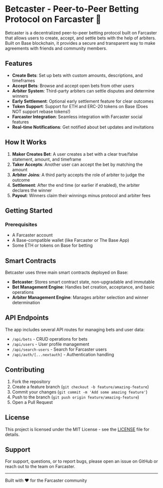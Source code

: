 # Betcaster - Peer-to-Peer Betting Protocol on Farcaster 🎲

Betcaster is a decentralized peer-to-peer betting protocol built on Farcaster that allows users to create, accept, and settle bets with the help of arbiters. Built on Base blockchain, it provides a secure and transparent way to make agreements with friends and community members.

## Features

- **Create Bets**: Set up bets with custom amounts, descriptions, and timeframes
- **Accept Bets**: Browse and accept open bets from other users
- **Arbiter System**: Third-party arbiters can settle disputes and determine winners
- **Early Settlement**: Optional early settlement feature for clear outcomes
- **Token Support**: Support for ETH and ERC-20 tokens on Base (Does NOT support rebase tokens!)
- **Farcaster Integration**: Seamless integration with Farcaster social features
- **Real-time Notifications**: Get notified about bet updates and invitations

## How It Works

1. **Maker Creates Bet**: A user creates a bet with a clear true/false statement, amount, and timeframe
2. **Taker Accepts**: Another user can accept the bet by matching the amount
3. **Arbiter Joins**: A third party accepts the role of arbiter to judge the outcome
4. **Settlement**: After the end time (or earlier if enabled), the arbiter declares the winner
5. **Payout**: Winners claim their winnings minus protocol and arbiter fees

## Getting Started

### Prerequisites

- A Farcaster account
- A Base-compatible wallet (like Farcaster or The Base App)
- Some ETH or tokens on Base for betting

## Smart Contracts

Betcaster uses three main smart contracts deployed on Base:

- **Betcaster**: Stores smart contract state, non-upgradable and immutable
- **Bet Management Engine**: Handles bet creation, acceptance, and basic operations
- **Arbiter Management Engine**: Manages arbiter selection and winner determination

## API Endpoints

The app includes several API routes for managing bets and user data:

- `/api/bets` - CRUD operations for bets
- `/api/users` - User profile management
- `/api/search-users` - Search for Farcaster users
- `/api/auth/[...nextauth]` - Authentication handling

## Contributing

1. Fork the repository
2. Create a feature branch (`git checkout -b feature/amazing-feature`)
3. Commit your changes (`git commit -m 'Add some amazing feature'`)
4. Push to the branch (`git push origin feature/amazing-feature`)
5. Open a Pull Request

## License

This project is licensed under the MIT License - see the [LICENSE](LICENSE) file for details.

## Support

For support, questions, or to report bugs, please open an issue on GitHub or reach out to the team on Farcaster.

---

Built with ❤️ for the Farcaster community
